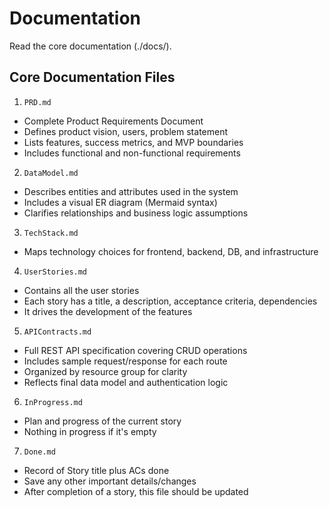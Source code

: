# Documentation

Read the core documentation (./docs/).

## Core Documentation Files

1. `PRD.md`

- Complete Product Requirements Document
- Defines product vision, users, problem statement
- Lists features, success metrics, and MVP boundaries
- Includes functional and non-functional requirements

2. `DataModel.md`

- Describes entities and attributes used in the system
- Includes a visual ER diagram (Mermaid syntax)
- Clarifies relationships and business logic assumptions

3. `TechStack.md`

- Maps technology choices for frontend, backend, DB, and infrastructure

4. `UserStories.md`

- Contains all the user stories
- Each story has a title, a description, acceptance criteria, dependencies
- It drives the development of the features

5. `APIContracts.md`

- Full REST API specification covering CRUD operations
- Includes sample request/response for each route
- Organized by resource group for clarity
- Reflects final data model and authentication logic

6. `InProgress.md`

- Plan and progress of the current story
- Nothing in progress if it's empty

7. `Done.md`

- Record of Story title plus ACs done
- Save any other important details/changes
- After completion of a story, this file should be updated
